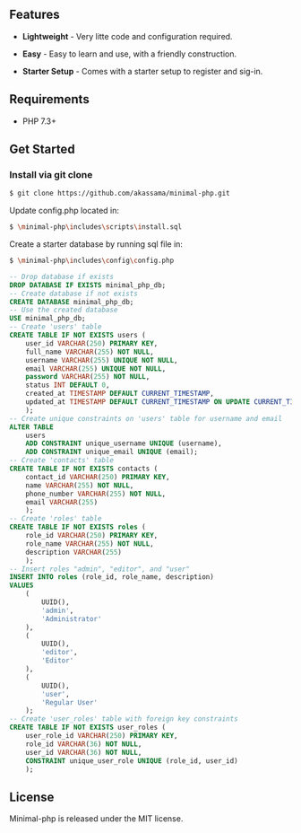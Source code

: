 
## Features

* **Lightweight** - Very litte code and configuration required.

* **Easy** - Easy to learn and use, with a friendly construction.

* **Starter Setup** - Comes with a starter setup to register and sig-in.

## Requirements

- PHP 7.3+

## Get Started

### Install via git clone

```bash
$ git clone https://github.com/akassama/minimal-php.git
```

Update config.php located in:
```bash
$ \minimal-php\includes\scripts\install.sql
```

Create a starter database by running sql file in:
```bash
$ \minimal-php\includes\config\config.php
```

```sql
-- Drop database if exists
DROP DATABASE IF EXISTS minimal_php_db;
-- Create database if not exists
CREATE DATABASE minimal_php_db;
-- Use the created database
USE minimal_php_db;
-- Create 'users' table
CREATE TABLE IF NOT EXISTS users (
    user_id VARCHAR(250) PRIMARY KEY,
    full_name VARCHAR(255) NOT NULL,
    username VARCHAR(255) UNIQUE NOT NULL,
    email VARCHAR(255) UNIQUE NOT NULL,
    password VARCHAR(255) NOT NULL,
    status INT DEFAULT 0,
    created_at TIMESTAMP DEFAULT CURRENT_TIMESTAMP,
    updated_at TIMESTAMP DEFAULT CURRENT_TIMESTAMP ON UPDATE CURRENT_TIMESTAMP
    );
-- Create unique constraints on 'users' table for username and email
ALTER TABLE
    users
    ADD CONSTRAINT unique_username UNIQUE (username),
    ADD CONSTRAINT unique_email UNIQUE (email);
-- Create 'contacts' table
CREATE TABLE IF NOT EXISTS contacts (
    contact_id VARCHAR(250) PRIMARY KEY,
    name VARCHAR(255) NOT NULL,
    phone_number VARCHAR(255) NOT NULL,
    email VARCHAR(255)
    );
-- Create 'roles' table
CREATE TABLE IF NOT EXISTS roles (
    role_id VARCHAR(250) PRIMARY KEY,
    role_name VARCHAR(255) NOT NULL,
    description VARCHAR(255)
    );
-- Insert roles "admin", "editor", and "user"
INSERT INTO roles (role_id, role_name, description)
VALUES
    (
        UUID(),
        'admin',
        'Administrator'
    ),
    (
        UUID(),
        'editor',
        'Editor'
    ),
    (
        UUID(),
        'user',
        'Regular User'
    );
-- Create 'user_roles' table with foreign key constraints
CREATE TABLE IF NOT EXISTS user_roles (
    user_role_id VARCHAR(250) PRIMARY KEY,
    role_id VARCHAR(36) NOT NULL,
    user_id VARCHAR(36) NOT NULL,
    CONSTRAINT unique_user_role UNIQUE (role_id, user_id)
    );
```

## License

Minimal-php is released under the MIT license.